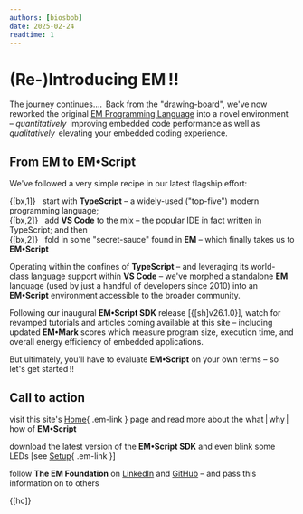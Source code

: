 ```yaml
---
authors: [biosbob]
date: 2025-02-24
readtime: 1
---
```


# (Re-)Introducing EM&thinsp;!!

The journey continues....&thinsp; Back from the "drawing-board", we've now reworked the original [EM Programming Language](https://docs.emlang.openem.org/) into a novel  environment &ndash; _quantitatively_&thinsp; improving embedded code performance as well as _qualitatively_&thinsp; elevating your embedded coding experience. 


<!-- more -->

## From EM to **EM&bull;Script**

We've followed a very simple recipe in our latest flagship effort:

{[bx,1]} &nbsp; start with **TypeScript** &ndash; a widely-used ("top-five") modern programming language;<br>
{[bx,2]} &nbsp; add **VS Code** to the mix &ndash; the popular IDE in fact written in TypeScript; and then<br>
{[bx,2]} &nbsp; fold in some "secret-sauce" found in **EM** &ndash; which finally takes us to **EM&bull;Script**

Operating within the confines of **TypeScript** &ndash; and leveraging its world-class language support within **VS Code** &ndash; we've morphed a standalone **EM** language (used by just a handful of developers since 2010) into an **EM&bull;Script** environment accessible to the broader community.

Following our inaugural  **EM&bull;Script SDK** release [{[sh]v26.1.0}], watch for revamped tutorials and articles coming available at this site &ndash; including updated **EM&bull;Mark** scores which measure program size, execution time, and overall energy efficiency of embedded applications.

But ultimately, you'll have to evaluate **EM&bull;Script** on your own terms &ndash; so let's get started&thinsp;!!


## Call to action

<div markdown class="em-ul em-ul-check">

visit this site's [Home](../../index.md){ .em-link } page and read more about the what&thinsp;|&thinsp;why&thinsp;|&thinsp;how of **EM&bull;Script** 

download the latest version of the **EM&bull;Script SDK** and even blink some LEDs [see [Setup](../../setup/index.md){ .em-link }]  

follow **The EM Foundation** on [LinkedIn](https://www.linkedin.com/company/the-em-foundation) and [GitHub](https://github.com/em-foundation) &ndash; and pass this information on to others

</div>

{[hc]}

